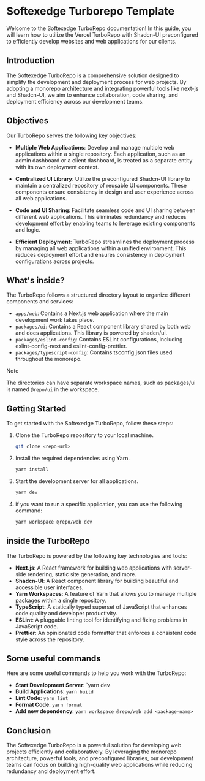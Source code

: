 # Softexedge Turborepo Template

Welcome to the Softexedge TurboRepo documentation! In this guide, you will learn how to utilize the Vercel TurboRepo with Shadcn-UI preconfigured to efficiently develop websites and web applications for our clients.

## Introduction

The Softexedge TurboRepo is a comprehensive solution designed to simplify the development and deployment process for web projects. By adopting a monorepo architecture and integrating powerful tools like next-js and Shadcn-UI, we aim to enhance collaboration, code sharing, and deployment efficiency across our development teams.

## Objectives

Our TurboRepo serves the following key objectives:

- **Multiple Web Applications**: Develop and manage multiple web applications within a single repository. Each application, such as an admin dashboard or a client dashboard, is treated as a separate entity with its own deployment context.

- **Centralized UI Library**: Utilize the preconfigured Shadcn-UI library to maintain a centralized repository of reusable UI components. These components ensure consistency in design and user experience across all web applications.

- **Code and UI Sharing**: Facilitate seamless code and UI sharing between different web applications. This eliminates redundancy and reduces development effort by enabling teams to leverage existing components and logic.

- **Efficient Deployment**: TurboRepo streamlines the deployment process by managing all web applications within a unified environment. This reduces deployment effort and ensures consistency in deployment configurations across projects.

## What's inside?

The TurboRepo follows a structured directory layout to organize different components and services:

- `apps/web`: Contains a Next.js web application where the main development work takes place.
- `packages/ui`: Contains a React component library shared by both web and docs applications. This library is powered by shadcn/ui.
- `packages/eslint-config`: Contains ESLint configurations, including eslint-config-next and eslint-config-prettier.
- `packages/typescript-config`: Contains tsconfig.json files used throughout the monorepo.

> [!NOTE]
> The directories can have separate workspace names, such as packages/ui is named `@repo/ui` in the workspace.

## Getting Started

To get started with the Softexedge TurboRepo, follow these steps:

1. Clone the TurboRepo repository to your local machine.

   ```bash
   git clone <repo-url>
   ```

2. Install the required dependencies using Yarn.

   ```bash
   yarn install
   ```

3. Start the development server for all applications.

   ```bash
   yarn dev
   ```

4. if you want to run a specific application, you can use the following command:

   ```bash
   yarn workspace @repo/web dev
   ```

## inside the TurboRepo

The TurboRepo is powered by the following key technologies and tools:

- **Next.js**: A React framework for building web applications with server-side rendering, static site generation, and more.
- **Shadcn-UI**: A React component library for building beautiful and accessible user interfaces.
- **Yarn Workspaces**: A feature of Yarn that allows you to manage multiple packages within a single repository.
- **TypeScript**: A statically typed superset of JavaScript that enhances code quality and developer productivity.
- **ESLint**: A pluggable linting tool for identifying and fixing problems in JavaScript code.
- **Prettier**: An opinionated code formatter that enforces a consistent code style across the repository.

## Some useful commands

Here are some useful commands to help you work with the TurboRepo:

- **Start Development Server**: `yarn dev
- **Build Applications**: `yarn build`
- **Lint Code**: `yarn lint`
- **Format Code**: `yarn format`
- **Add new dependency**: `yarn workspace @repo/web add <package-name>`

## Conclusion

The Softexedge TurboRepo is a powerful solution for developing web projects efficiently and collaboratively. By leveraging the monorepo architecture, powerful tools, and preconfigured libraries, our development teams can focus on building high-quality web applications while reducing redundancy and deployment effort.
